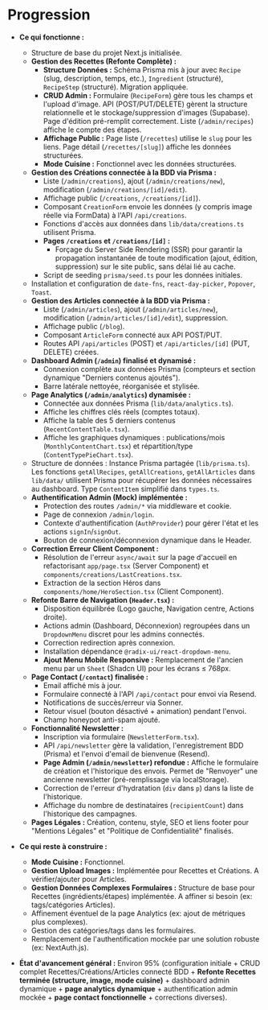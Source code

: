 # Progression

- **Ce qui fonctionne :**
    - Structure de base du projet Next.js initialisée.
    - **Gestion des Recettes (Refonte Complète) :**
        - **Structure Données :** Schéma Prisma mis à jour avec `Recipe` (slug, description, temps, etc.), `Ingredient` (structuré), `RecipeStep` (structuré). Migration appliquée.
        - **CRUD Admin :** Formulaire (`RecipeForm`) gère tous les champs et l'upload d'image. API (POST/PUT/DELETE) gèrent la structure relationnelle et le stockage/suppression d'images (Supabase). Page d'édition pré-remplit correctement. Liste (`/admin/recipes`) affiche le compte des étapes.
        - **Affichage Public :** Page liste (`/recettes`) utilise le `slug` pour les liens. Page détail (`/recettes/[slug]`) affiche les données structurées.
        - **Mode Cuisine :** Fonctionnel avec les données structurées.
    - **Gestion des Créations connectée à la BDD via Prisma :**
        - Liste (`/admin/creations`), ajout (`/admin/creations/new`), modification (`/admin/creations/[id]/edit`).
        - Affichage public (`/creations`, `/creations/[id]`).
        - Composant `CreationForm` envoie les données (y compris image réelle via FormData) à l'API `/api/creations`.
        - Fonctions d'accès aux données dans `lib/data/creations.ts` utilisent Prisma.
        - **Pages `/creations` et `/creations/[id]` :**
            - Forçage du Server Side Rendering (SSR) pour garantir la propagation instantanée de toute modification (ajout, édition, suppression) sur le site public, sans délai lié au cache.
        - Script de seeding `prisma/seed.ts` pour les données initiales.
    - Installation et configuration de `date-fns`, `react-day-picker`, `Popover`, `Toast`.
    - **Gestion des Articles connectée à la BDD via Prisma :**
        - Liste (`/admin/articles`), ajout (`/admin/articles/new`), modification (`/admin/articles/[id]/edit`), suppression.
        - Affichage public (`/blog`).
        - Composant `ArticleForm` connecté aux API POST/PUT.
        - Routes API `/api/articles` (POST) et `/api/articles/[id]` (PUT, DELETE) créées.
    - **Dashboard Admin (`/admin`) finalisé et dynamisé :**
        - Connexion complète aux données Prisma (compteurs et section dynamique "Derniers contenus ajoutés").
        - Barre latérale nettoyée, réorganisée et stylisée.
    - **Page Analytics (`/admin/analytics`) dynamisée :**
        - Connectée aux données Prisma (`lib/data/analytics.ts`).
        - Affiche les chiffres clés réels (comptes totaux).
        - Affiche la table des 5 derniers contenus (`RecentContentTable.tsx`).
        - Affiche les graphiques dynamiques : publications/mois (`MonthlyContentChart.tsx`) et répartition/type (`ContentTypePieChart.tsx`).
    - Structure de données : Instance Prisma partagée (`lib/prisma.ts`). Les fonctions `getAllRecipes`, `getAllCreations`, `getAllArticles` dans `lib/data/` utilisent Prisma pour récupérer les données nécessaires au dashboard. Type `ContentItem` simplifié dans `types.ts`.
    - **Authentification Admin (Mock) implémentée :**
        - Protection des routes `/admin/*` via middleware et cookie.
        - Page de connexion `/admin/login`.
        - Contexte d'authentification (`AuthProvider`) pour gérer l'état et les actions `signIn`/`signOut`.
        - Bouton de connexion/déconnexion dynamique dans le Header.
    - **Correction Erreur Client Component :**
        - Résolution de l'erreur `async/await` sur la page d'accueil en refactorisant `app/page.tsx` (Server Component) et `components/creations/LastCreations.tsx`.
        - Extraction de la section Héros dans `components/home/HeroSection.tsx` (Client Component).
    - **Refonte Barre de Navigation (`Header.tsx`) :**
        - Disposition équilibrée (Logo gauche, Navigation centre, Actions droite).
        - Actions admin (Dashboard, Déconnexion) regroupées dans un `DropdownMenu` discret pour les admins connectés.
        - Correction redirection après connexion.
        - Installation dépendance `@radix-ui/react-dropdown-menu`.
        - **Ajout Menu Mobile Responsive :** Remplacement de l'ancien menu par un `Sheet` (Shadcn UI) pour les écrans ≤ 768px.
    - **Page Contact (`/contact`) finalisée :**
        - Email affiché mis à jour.
        - Formulaire connecté à l'API `/api/contact` pour envoi via Resend.
        - Notifications de succès/erreur via Sonner.
        - Retour visuel (bouton désactivé + animation) pendant l'envoi.
        - Champ honeypot anti-spam ajouté.
    - **Fonctionnalité Newsletter :**
        - Inscription via formulaire (`NewsletterForm.tsx`).
        - API `/api/newsletter` gère la validation, l'enregistrement BDD (Prisma) et l'envoi d'email de bienvenue (Resend).
        - **Page Admin (`/admin/newsletter`) refondue :** Affiche le formulaire de création et l'historique des envois. Permet de "Renvoyer" une ancienne newsletter (pré-remplissage via localStorage).
        - Correction de l'erreur d'hydratation (`div` dans `p`) dans la liste de l'historique.
        - Affichage du nombre de destinataires (`recipientCount`) dans l'historique des campagnes.
    - **Pages Légales :** Création, contenu, style, SEO et liens footer pour "Mentions Légales" et "Politique de Confidentialité" finalisés.
- **Ce qui reste à construire :**
    - **Mode Cuisine :** Fonctionnel.
    - **Gestion Upload Images :** Implémentée pour Recettes et Créations. A vérifier/ajouter pour Articles.
    - **Gestion Données Complexes Formulaires :** Structure de base pour Recettes (ingrédients/étapes) implémentée. A affiner si besoin (ex: tags/catégories Articles).
    - Affinement éventuel de la page Analytics (ex: ajout de métriques plus complexes).
    - Gestion des catégories/tags dans les formulaires.
    - Remplacement de l'authentification mockée par une solution robuste (ex: NextAuth.js).

- **État d'avancement général :** Environ 95% (configuration initiale + CRUD complet Recettes/Créations/Articles connecté BDD + **Refonte Recettes terminée (structure, image, mode cuisine)** + dashboard admin dynamique + **page analytics dynamique** + authentification admin mockée + **page contact fonctionnelle** + corrections diverses).